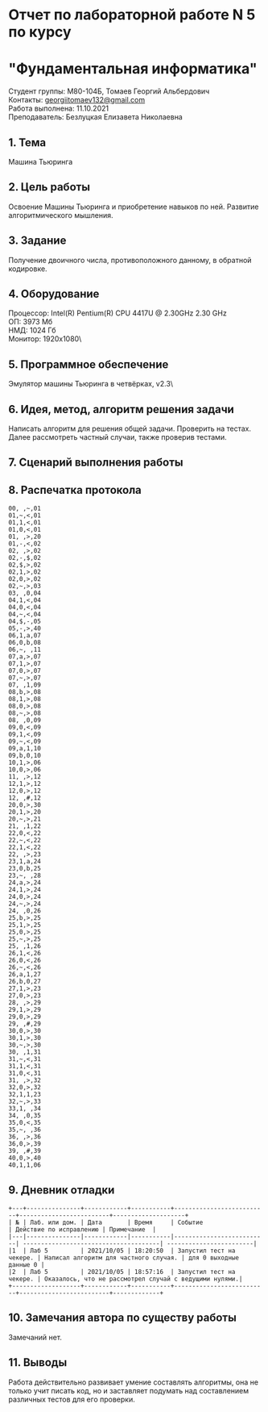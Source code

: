 # Отчет по лабораторной работе N 5 по курсу
# "Фундаментальная информатика"

Студент группы: M80-104Б, Томаев Георгий Альбердович\
Контакты: georgiitomaev132@gmail.com\
Работа выполнена: 11.10.2021\
Преподаватель: Безлуцкая Елизавета Николаевна

## 1. Тема

Машина Тьюринга

## 2. Цель работы

Освоение Машины Тьюринга и приобретение навыков по ней. Развитие алгоритмического мышления.

## 3. Задание

Получение двоичного числа, противоположного данному, в обратной кодировке.

## 4. Оборудование

Процессор: Intel(R) Pentium(R) CPU 4417U @ 2.30GHz   2.30 GHz\
ОП: 3973 Мб\
НМД: 1024 Гб\
Монитор: 1920x1080\

## 5. Программное обеспечение

Эмулятор машины Тьюринга в четвёрках, v2.3\

## 6. Идея, метод, алгоритм решения задачи
Написать алгоритм для решения общей задачи. Проверить на тестах. Далее рассмотреть частный случаи, также проверив тестами.

## 7. Сценарий выполнения работы



## 8. Распечатка протокола
```
00, ,~,01
01,~,<,01
01,1,<,01
01,0,<,01
01, ,>,20
01,-,<,02
02, ,>,02
02,-,$,02
02,$,>,02
02,1,>,02
02,0,>,02
02,~,>,03
03, ,0,04
04,1,<,04
04,0,<,04
04,~,<,04
04,$,-,05
05,-,>,40
06,1,a,07
06,0,b,08
06,~, ,11
07,a,>,07
07,1,>,07
07,0,>,07
07,~,>,07
07, ,1,09
08,b,>,08
08,1,>,08
08,0,>,08
08,~,>,08
08, ,0,09
09,0,<,09
09,1,<,09
09,~,<,09
09,a,1,10
09,b,0,10
10,1,>,06
10,0,>,06
11, ,>,12
12,1,>,12
12,0,>,12
12, ,#,12
20,0,>,30
20,1,>,20
20,~,>,21
21, ,1,22
22,0,<,22
22,~,<,22
22,1,<,22
22, ,>,23
23,1,a,24
23,0,b,25
23,~, ,28
24,a,>,24
24,1,>,24
24,0,>,24
24,~,>,24
24, ,0,26
25,b,>,25
25,1,>,25
25,0,>,25
25,~,>,25
25, ,1,26
26,1,<,26
26,0,<,26
26,~,<,26
26,a,1,27
26,b,0,27
27,1,>,23
27,0,>,23
28, ,>,29
29,1,>,29
29,0,>,29
29, ,#,29
30,0,>,30
30,1,>,30
30,~,>,30
30, ,1,31
31,~,<,31
31,1,<,31
31,0,<,31
31, ,>,32
32,0,>,32
32,1,1,23
32,~,>,33
33,1, ,34
34, ,0,35
35,0,<,35
35,~, ,36
36, ,>,36
36,0,>,39
39, ,#,39
40,0,>,40
40,1,1,06

```


## 9. Дневник отладки

```
+---+---------------+------------+-----------+--------------------------+-------------------------+--------------------+
| № | Лаб. или дом. | Дата       | Время     | Событие                  | Действие по исправлению | Примечание  |
|---|---------------|------------|-----------|--------------------------| --------------------------------------| ------------------------|
|1  | Лаб 5         | 2021/10/05 | 18:20:50  | Запустил тест на чекере. | Написал алгоритм для частного случая. | для 0 выходные данные 0 |
|2  | Лаб 5         | 2021/10/05 | 18:57:16  | Запустил тест на чекере. | Оказалось, что не рассмотрел случай с ведущими нулями.| 
+-------------------+------------+-----------+--------------------------+-------------------------+-------------+
```
## 10. Замечания автора по существу работы

Замечаний нет.

## 11. Выводы

Работа действительно развивает умение составлять алгоритмы, она не только учит писать код, но и заставляет подумать над составлением  различных тестов для его проверки. 


